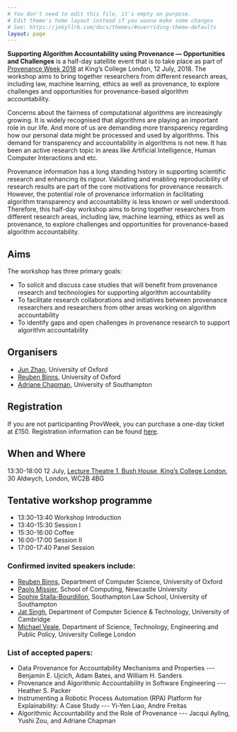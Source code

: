 ```yaml
---
# You don't need to edit this file, it's empty on purpose.
# Edit theme's home layout instead if you wanna make some changes
# See: https://jekyllrb.com/docs/themes/#overriding-theme-defaults
layout: page
---
```


**Supporting Algorithm Accountability using Provenance — Opportunities and Challenges** is a half-day satellite event that is to take place as part of [Provenance Week 2018](http://provenanceweek2018.org) at King’s College London, 12 July, 2018. The workshop aims to bring together researchers from different research areas, including law, machine learning, ethics as well as provenance, to explore challenges and opportunities for provenance-based algorithm accountability.

Concerns about the fairness of computational algorithms are increasingly growing. It is widely recognised that algorithms are playing an important role in our life. And more of us are demanding more transparency regarding how our personal data might be processed and used by algorithms. This demand for transparency and accountability in algorithms is not new. It has been an active research topic in areas like Artificial Intelligence, Human Computer Interactions and etc. 

Provenance information has a long standing history in supporting scientific research and enhancing its rigour. Validating and enabling reproducibility of research results are part of the core motivations for provenance research. However, the potential role of provenance information in facilitating algorithm transparency and accountability is less known or well understood. Therefore, this half-day workshop aims to bring together researchers from different research areas, including law, machine learning, ethics as well as provenance, to explore challenges and opportunities for provenance-based algorithm accountability.

## Aims

The workshop has three primary goals:
* To solicit and discuss case studies that will benefit from provenance research and technologies for supporting algorithm accountability
* To facilitate research collaborations and initiatives between provenance researchers and researchers from other areas working on algorithm accountability
* To identify gaps and open challenges in provenance research to support algorithm accountability

## Organisers
* [Jun Zhao](https://sites.google.com/site/junzhaohome/), University of Oxford
* [Reuben Binns](https://www.reubenbinns.com), University of Oxford
* [Adriane Chapman](https://www.ecs.soton.ac.uk/people/ac1n16), University of Southampton

## Registration

If you are not participanting ProvWeek, you can purchase a one-day ticket at £150. Registration information can be found [here](http://provenanceweek2018.org/registration/).

## When and Where
13:30-18:00 12 July, [Lecture Theatre 1, Bush House, King’s College London](http://provenanceweek2018.org/location/), 30 Aldwych, London, WC2B 4BG

## Tentative workshop programme
* 13:30-13:40 Workshop Introduction
* 13:40-15:30 Session I
* 15:30-16:00 Coffee
* 16:00-17:00 Session II
* 17:00-17:40 Panel Session

### Confirmed invited speakers include:
* [Reuben Binns](https://www.reubenbinns.com), Department of Computer Science, University of Oxford
* [Paolo Missier](https://sites.google.com/site/paolomissier/), School of Computing, Newcastle University
* [Sophie Stalla-Bourdillon](https://www.southampton.ac.uk/law/about/staff/sophie_stalla.page), Southampton Law School, University of Southampton
* [Jat Singh](http://www.cl.cam.ac.uk/~js573/), Department of Computer Science & Technology, University of Cambridge
* [Michael Veale](http://michae.lv), Department of Science, Technology, Engineering and Public Policy, University College London

### List of accepted papers:
* Data Provenance for Accountability Mechanisms and Properties --- Benjamin E. Ujcich, Adam Bates, and William H. Sanders
* Provenance and Algorithmic Accountability in Software Engineering --- Heather S. Packer
* Instrumenting a Robotic Process Automation (RPA) Platform for Explainability: A Case Study --- Yi-Yen Liao, Andre Freitas
* Algorithmic Accountability and the Role of Provenance --- Jacqui Ayling, Yushi Zou, and Adriane Chapman

